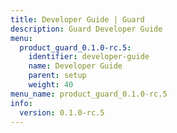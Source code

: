 ```yaml
---
title: Developer Guide | Guard
description: Guard Developer Guide
menu:
  product_guard_0.1.0-rc.5:
    identifier: developer-guide
    name: Developer Guide
    parent: setup
    weight: 40
menu_name: product_guard_0.1.0-rc.5
info:
  version: 0.1.0-rc.5
---
```



